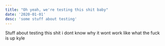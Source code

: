 ```yaml
---
title: "Oh yeah, we're testing this shit baby"
date: '2020-01-01'
desc: 'some stuff about testing'
---
```


Stuff about testing this shit i dont know why it wont work like what the fuck is up kyle